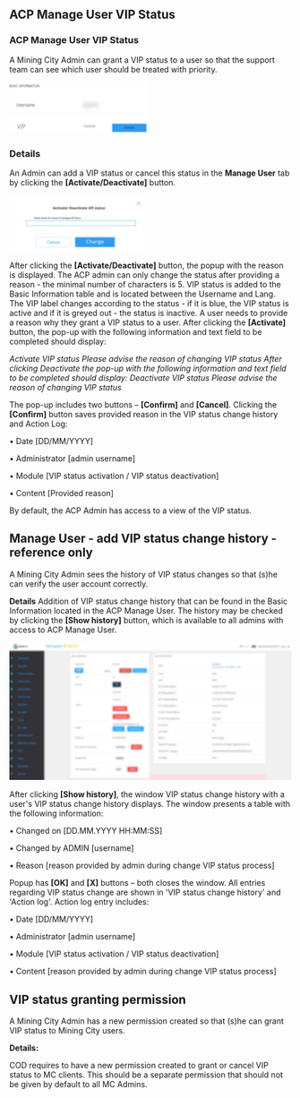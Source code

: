 ## ACP Manage User VIP Status

### ACP Manage User VIP Status
A Mining City Admin can grant a VIP status to a user so that the support team can see
which user should be treated with priority.

![alt text](https://github.com/WiolaLesniak/job_assignment/blob/main/ACP_1v.png)

### Details
An Admin can add a VIP status or cancel this status in the **Manage User** tab by clicking the **[Activate/Deactivate]** button. 

![alt text](https://github.com/WiolaLesniak/job_assignment/blob/main/ACP_2v.jpg)

After clicking the **[Activate/Deactivate]** button, the popup with the reason is displayed. The ACP admin can only change the status after providing a reason - the minimal number of characters is 5.
VIP status is added to the Basic Information table and is located between the Username and Lang. The VIP label changes according to the status - if it is blue, the VIP status is active and if it is greyed out - the status is inactive. A user needs to provide a reason why they grant a VIP status to a user. After clicking the **[Activate]** button, the pop-up with the following information and text field to be completed should display:

*Activate VIP status
Please advise the reason of changing VIP status
After clicking Deactivate the pop-up with the following information and text field to be completed should display: 
Deactivate VIP status
Please advise the reason of changing VIP status*

The pop-up includes two buttons – **[Confirm]** and **[Cancel]**. Clicking the **[Confirm]** button saves provided reason in the VIP status change history and Action Log: 

•	Date [DD/MM/YYYY]

•	Administrator [admin username]

•	Module [VIP status activation / VIP status deactivation]

•	Content [Provided reason]

By default, the ACP Admin has access to a view of the VIP status.

## Manage User - add VIP status change history - reference only

A Mining City Admin sees the history of VIP status changes so that (s)he can verify the user account correctly. 

**Details**
Addition of VIP status change history that can be found in the Basic Information located in the ACP Manage User. 
The history may be checked by clicking the **[Show history]** button, which is available to all admins with access to ACP Manage User.

![alt text](https://github.com/WiolaLesniak/job_assignment/blob/main/ACP_3v.png)

After clicking **[Show history]**, the window VIP status change history with a user's VIP status change history displays. The window presents a table with the following information:  

•	Changed on [DD.MM.YYYY HH:MM:SS] 

•	Changed by ADMIN [username] 

•	Reason [reason provided by admin during change VIP status process]   

Popup has **[OK]** and **[X]** buttons – both closes the window.
All entries regarding VIP status change are shown in 'VIP status change history' and 'Action log'. Action log entry includes: 

•	Date [DD/MM/YYYY] 

•	Administrator [admin username] 

•	Module [VIP status activation / VIP status deactivation] 

•	Content [reason provided by admin during change VIP status process] 

## VIP status granting permission 

A Mining City Admin has a new permission created so that (s)he can grant VIP status to Mining City users.

**Details:**

COD requires to have a new permission created to grant or cancel VIP status to MC clients. This should be a separate permission that should not be given by default to all MC Admins. 
 






